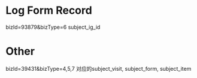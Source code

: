 # Log Form Record
bizId=93879&bizType=6 subject_ig_id

# Other
bizId=39431&bizType=4,5,7 对应的subject_visit, subject_form, subject_item
